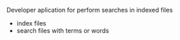Developer aplication for perform searches in indexed files
+ index files
+ search files with terms or words
